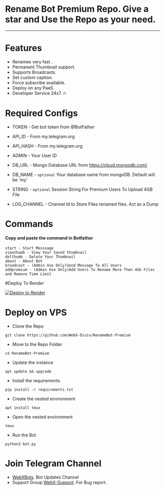 # Rename Bot Premium Repo. Give a star and Use the Repo as your need.

----

# Features
 - Renames very fast .
 - Permanent Thumbnail support.
 - Supports Broadcasts.
 - Set custom caption.
 - Force subscribe available.
 - Deploy on any PaaS.
 - Developer Service 24x7. 🔥

# Required Configs 

* TOKEN         - Get bot token from @BotFather

* API_ID        - From my.telegram.org 

* API_HASH      - From my.telegram.org 

* ADMIN         - Your User ID 

* DB_URL  - Mongo Database URL from https://cloud.mongodb.com/

* DB_NAME  - ```optional``` Your database name from mongoDB. Default will be 'my'

* STRING -  ```optional``` Session String For Premium Users To Upload 4GB File

* LOG_CHANNEL - Channel Id to Store Files renamed files. Act as a Dump

# Commands

#### Copy and paste the command in Botfather

```
start - Start Messsage 
viewthumb - View Your Saved thumbnail
delthumb - Delete Your Thumbnail
about - About Bot 
broadcast - (Admin Use Only)Send Message To All Users
addpremium - (Admin Use Only)Add Users To Rename More Then 4Gb Files and Remove Time Limit 

```
#Deploy To Render

<a href="https://render.com/deploy?repo=https://github.com/TN69Links-Saravana/RenameBot-Premium">
  <img src="https://render.com/images/deploy-to-render-button.svg" alt="Deploy to Render">
</a>

# Deploy on VPS

* Clone the Repo
```
git clone https://github.com/WebX-Divin/RenameBot-Premium
```
* Move to the Repo Folder
```
cd RenameBot-Premium
```
* Update the instance
```
apt update && upgrade
```
* Install the requirements
```
pip install -r requirements.txt
```
* Create the nested environment
```
apt install tmux
```
* Open the nested environment
```
tmux
```
* Run the Bot
```
python3 bot.py
```

 # Join Telegram Channel 
 - [WebXBots](https://t.me/WebXBots). Bot Updates Channel
 - Support Group [WebX-Support](https://t.me/Web_X_Support). For Bug report.
